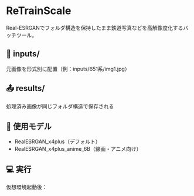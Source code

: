 ﻿# ReTrainScale

Real-ESRGANでフォルダ構造を保持したまま鉄道写真などを高解像度化するバッチツール。

## 📂 inputs/
元画像を形式別に配置（例：inputs/651系/img1.jpg）

## 📤 results/
処理済み画像が同じフォルダ構造で保存される

## 🧠 使用モデル
- RealESRGAN_x4plus（デフォルト）
- RealESRGAN_x4plus_anime_6B（線画・アニメ向け）

## 💻 実行
仮想環境起動後：



